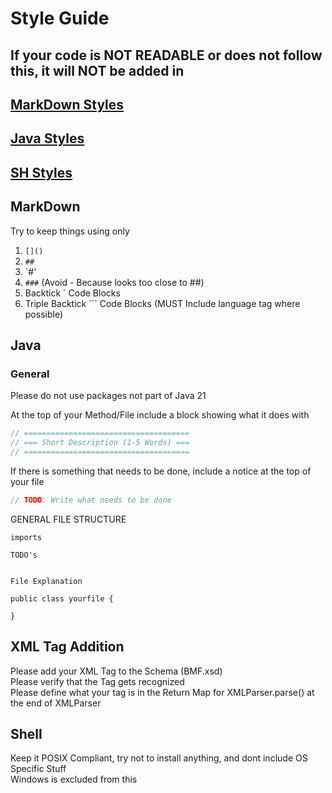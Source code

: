 # Style Guide
  
## If your code is NOT READABLE or does not follow this, it will NOT be added in 
  
## [MarkDown Styles](#markdown)
## [Java Styles](#java)
## [SH Styles](#shell)
  
## MarkDown 
Try to keep things using only
1. `[]()`
2. `##`
3. `#'
4. `###` (Avoid - Because looks too close to ##)
5. Backtick ` Code Blocks
6. Triple Backtick ``` Code Blocks (MUST Include language tag where possible)

## Java
  
### General
  
Please do not use packages not part of Java 21  
  
At the top of your Method/File include a block showing what it does with
```java
// =====================================
// === Short Description (1-5 Words) ===
// =====================================
```
  
If there is something that needs to be done, include a notice at the top of your file
```java
// TODO: Write what needs to be done
```
  
GENERAL FILE STRUCTURE
```
imports

TODO's


File Explanation

public class yourfile {

}
```
  
## XML Tag Addition
Please add your XML Tag to the Schema (BMF.xsd)  
Please verify that the Tag gets recognized  
Please define what your tag is in the Return Map for XMLParser.parse() at the end of XMLParser  
  
## Shell
Keep it POSIX Compliant, try not to install anything, and dont include OS Specific Stuff  
Windows is excluded from this